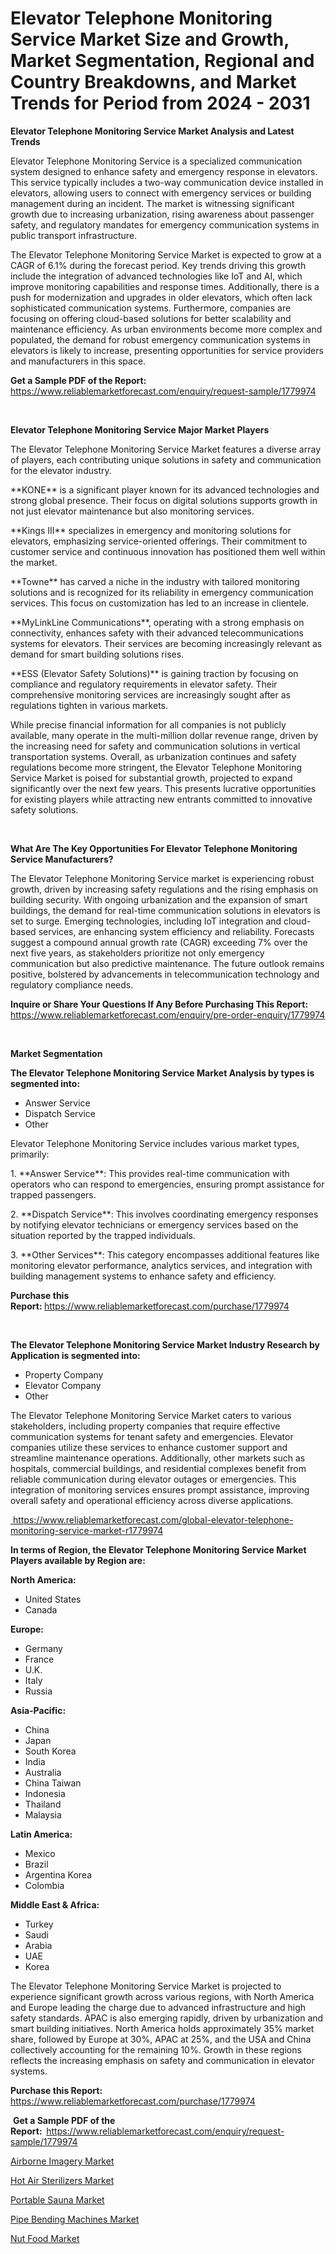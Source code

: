 <p><h1>Elevator Telephone Monitoring Service Market Size and Growth, Market Segmentation, Regional and Country Breakdowns, and Market Trends for Period from 2024 -  2031</h1></p><p><strong>Elevator Telephone Monitoring Service Market Analysis and Latest Trends</strong></p>
<p><p>Elevator Telephone Monitoring Service is a specialized communication system designed to enhance safety and emergency response in elevators. This service typically includes a two-way communication device installed in elevators, allowing users to connect with emergency services or building management during an incident. The market is witnessing significant growth due to increasing urbanization, rising awareness about passenger safety, and regulatory mandates for emergency communication systems in public transport infrastructure.</p><p>The Elevator Telephone Monitoring Service Market is expected to grow at a CAGR of 6.1% during the forecast period. Key trends driving this growth include the integration of advanced technologies like IoT and AI, which improve monitoring capabilities and response times. Additionally, there is a push for modernization and upgrades in older elevators, which often lack sophisticated communication systems. Furthermore, companies are focusing on offering cloud-based solutions for better scalability and maintenance efficiency. As urban environments become more complex and populated, the demand for robust emergency communication systems in elevators is likely to increase, presenting opportunities for service providers and manufacturers in this space.</p></p>
<p><strong>Get a Sample PDF of the Report:&nbsp;</strong> <a href="https://www.reliablemarketforecast.com/enquiry/request-sample/1779974?utm_campaign=1499&utm_medium=2&utm_source=Github&utm_content=ia&utm_term=09102024&utm_id=elevator-telephone-monitoring-service">https://www.reliablemarketforecast.com/enquiry/request-sample/1779974</a></p>
<p>&nbsp;</p>
<p><strong>Elevator Telephone Monitoring Service Major Market Players</strong></p>
<p><p>The Elevator Telephone Monitoring Service Market features a diverse array of players, each contributing unique solutions in safety and communication for the elevator industry. </p><p>**KONE** is a significant player known for its advanced technologies and strong global presence. Their focus on digital solutions supports growth in not just elevator maintenance but also monitoring services.</p><p>**Kings III** specializes in emergency and monitoring solutions for elevators, emphasizing service-oriented offerings. Their commitment to customer service and continuous innovation has positioned them well within the market.</p><p>**Towne** has carved a niche in the industry with tailored monitoring solutions and is recognized for its reliability in emergency communication services. This focus on customization has led to an increase in clientele.</p><p>**MyLinkLine Communications**, operating with a strong emphasis on connectivity, enhances safety with their advanced telecommunications systems for elevators. Their services are becoming increasingly relevant as demand for smart building solutions rises.</p><p>**ESS (Elevator Safety Solutions)** is gaining traction by focusing on compliance and regulatory requirements in elevator safety. Their comprehensive monitoring services are increasingly sought after as regulations tighten in various markets.</p><p>While precise financial information for all companies is not publicly available, many operate in the multi-million dollar revenue range, driven by the increasing need for safety and communication solutions in vertical transportation systems. Overall, as urbanization continues and safety regulations become more stringent, the Elevator Telephone Monitoring Service Market is poised for substantial growth, projected to expand significantly over the next few years. This presents lucrative opportunities for existing players while attracting new entrants committed to innovative safety solutions.</p></p>
<p>&nbsp;</p>
<p><strong>What Are The Key Opportunities For Elevator Telephone Monitoring Service Manufacturers?</strong></p>
<p><p>The Elevator Telephone Monitoring Service market is experiencing robust growth, driven by increasing safety regulations and the rising emphasis on building security. With ongoing urbanization and the expansion of smart buildings, the demand for real-time communication solutions in elevators is set to surge. Emerging technologies, including IoT integration and cloud-based services, are enhancing system efficiency and reliability. Forecasts suggest a compound annual growth rate (CAGR) exceeding 7% over the next five years, as stakeholders prioritize not only emergency communication but also predictive maintenance. The future outlook remains positive, bolstered by advancements in telecommunication technology and regulatory compliance needs.</p></p>
<p><strong>Inquire or Share Your Questions If Any Before Purchasing This Report:</strong> <a href="https://www.reliablemarketforecast.com/enquiry/pre-order-enquiry/1779974?utm_campaign=1499&utm_medium=2&utm_source=Github&utm_content=ia&utm_term=09102024&utm_id=elevator-telephone-monitoring-service">https://www.reliablemarketforecast.com/enquiry/pre-order-enquiry/1779974</a></p>
<p>&nbsp;</p>
<p><strong>Market Segmentation</strong></p>
<p><strong>The Elevator Telephone Monitoring Service Market Analysis by types is segmented into:</strong></p>
<p><ul><li>Answer Service</li><li>Dispatch Service</li><li>Other</li></ul></p>
<p><p>Elevator Telephone Monitoring Service includes various market types, primarily: </p><p>1. **Answer Service**: This provides real-time communication with operators who can respond to emergencies, ensuring prompt assistance for trapped passengers.</p><p>2. **Dispatch Service**: This involves coordinating emergency responses by notifying elevator technicians or emergency services based on the situation reported by the trapped individuals.</p><p>3. **Other Services**: This category encompasses additional features like monitoring elevator performance, analytics services, and integration with building management systems to enhance safety and efficiency.</p></p>
<p><strong>Purchase this Report:&nbsp;</strong><a href="https://www.reliablemarketforecast.com/purchase/1779974?utm_campaign=1499&utm_medium=2&utm_source=Github&utm_content=ia&utm_term=09102024&utm_id=elevator-telephone-monitoring-service">https://www.reliablemarketforecast.com/purchase/1779974</a></p>
<p>&nbsp;</p>
<p><strong>The Elevator Telephone Monitoring Service Market Industry Research by Application is segmented into:</strong></p>
<p><ul><li>Property Company</li><li>Elevator Company</li><li>Other</li></ul></p>
<p><p>The Elevator Telephone Monitoring Service Market caters to various stakeholders, including property companies that require effective communication systems for tenant safety and emergencies. Elevator companies utilize these services to enhance customer support and streamline maintenance operations. Additionally, other markets such as hospitals, commercial buildings, and residential complexes benefit from reliable communication during elevator outages or emergencies. This integration of monitoring services ensures prompt assistance, improving overall safety and operational efficiency across diverse applications.</p></p>
<p><a href="https://www.reliablemarketforecast.com/global-elevator-telephone-monitoring-service-market-r1779974?utm_campaign=1499&utm_medium=2&utm_source=Github&utm_content=ia&utm_term=09102024&utm_id=elevator-telephone-monitoring-service">&nbsp;https://www.reliablemarketforecast.com/global-elevator-telephone-monitoring-service-market-r1779974</a></p>
<p><strong>In terms of Region, the Elevator Telephone Monitoring Service Market Players available by Region are:</strong></p>
<p>
    <p> <strong> North America: </strong>
        <ul>
            <li>United States</li>
            <li>Canada</li>
        </ul>
        </p> 
    <p> <strong> Europe: </strong>
        <ul>
            <li>Germany</li>
            <li>France</li>
            <li>U.K.</li>
            <li>Italy</li>
            <li>Russia</li>
        </ul>
        </p> 
    <p> <strong> Asia-Pacific: </strong>
        <ul>
            <li>China</li>
            <li>Japan</li>
            <li>South Korea</li>
            <li>India</li>
            <li>Australia</li>
            <li>China Taiwan</li>
            <li>Indonesia</li>
            <li>Thailand</li>
            <li>Malaysia</li>
        </ul>
        </p> 
    <p> <strong> Latin America: </strong>
        <ul>
            <li>Mexico</li>
            <li>Brazil</li>
            <li>Argentina Korea</li>
            <li>Colombia</li>
        </ul>
        </p> 
    <p> <strong> Middle East & Africa: </strong>
        <ul>
            <li>Turkey</li>
            <li>Saudi</li>
            <li>Arabia</li>
            <li>UAE</li>
            <li>Korea</li>
        </ul>
    </p>
    </p>
<p><p>The Elevator Telephone Monitoring Service Market is projected to experience significant growth across various regions, with North America and Europe leading the charge due to advanced infrastructure and high safety standards. APAC is also emerging rapidly, driven by urbanization and smart building initiatives. North America holds approximately 35% market share, followed by Europe at 30%, APAC at 25%, and the USA and China collectively accounting for the remaining 10%. Growth in these regions reflects the increasing emphasis on safety and communication in elevator systems.</p></p>
<p><strong>Purchase this Report: </strong><a href="https://www.reliablemarketforecast.com/purchase/1779974?utm_campaign=1499&utm_medium=2&utm_source=Github&utm_content=ia&utm_term=09102024&utm_id=elevator-telephone-monitoring-service">https://www.reliablemarketforecast.com/purchase/1779974</a></p>
<p>&nbsp;<strong>Get a Sample PDF of the Report:&nbsp;&nbsp;</strong><a href="https://www.reliablemarketforecast.com/enquiry/request-sample/1779974?utm_campaign=1499&utm_medium=2&utm_source=Github&utm_content=ia&utm_term=09102024&utm_id=elevator-telephone-monitoring-service">https://www.reliablemarketforecast.com/enquiry/request-sample/1779974</a></p>
<p><strong></strong></p>
<p><p><a href="https://www.linkedin.com/pulse/airborne-imagery-market-growth-outlook-from-2024-2031-projecting-hatsf?trackingId=1wT2KcT3TZu0wXuDt%2FY5%2BA%3D%3D&utm_campaign=1499&utm_medium=2&utm_source=Github&utm_content=ia&utm_term=09102024&utm_id=elevator-telephone-monitoring-service">Airborne Imagery Market</a></p><p><a href="https://www.linkedin.com/pulse/analyzing-key-drivers-hot-air-sterilizers-market-trends-ehwvf?trackingId=XlgYJpMARJKk5K68rbXFeA%3D%3D&utm_campaign=1499&utm_medium=2&utm_source=Github&utm_content=ia&utm_term=09102024&utm_id=elevator-telephone-monitoring-service">Hot Air Sterilizers Market</a></p><p><a href="https://www.linkedin.com/pulse/portable-sauna-market-size-share-analysis-growth-2hpke?trackingId=9z%2BwqPdPTpWrWZDs4DN7Yw%3D%3D&utm_campaign=1499&utm_medium=2&utm_source=Github&utm_content=ia&utm_term=09102024&utm_id=elevator-telephone-monitoring-service">Portable Sauna Market</a></p><p><a href="https://www.linkedin.com/pulse/future-ready-strategic-insights-global-pipe-bending-machines-nbobf?trackingId=Z2c%2By9otToG7tKF2tj%2FOkw%3D%3D&utm_campaign=1499&utm_medium=2&utm_source=Github&utm_content=ia&utm_term=09102024&utm_id=elevator-telephone-monitoring-service">Pipe Bending Machines Market</a></p><p><a href="https://www.linkedin.com/pulse/mapping-nut-food-market-trends-challenges-breakthroughs-2024-2hbkc?utm_campaign=1499&utm_medium=2&utm_source=Github&utm_content=ia&utm_term=09102024&utm_id=elevator-telephone-monitoring-service">Nut Food Market</a></p></p>